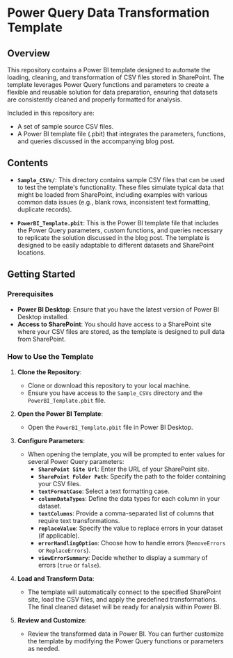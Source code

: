 # Power Query Data Transformation Template

## Overview

This repository contains a Power BI template designed to automate the loading, cleaning, and transformation of CSV files stored in SharePoint. The template leverages Power Query functions and parameters to create a flexible and reusable solution for data preparation, ensuring that datasets are consistently cleaned and properly formatted for analysis.

Included in this repository are:
- A set of sample source CSV files.
- A Power BI template file (.pbit) that integrates the parameters, functions, and queries discussed in the accompanying blog post.

## Contents

- **`Sample_CSVs/`**: This directory contains sample CSV files that can be used to test the template's functionality. These files simulate typical data that might be loaded from SharePoint, including examples with various common data issues (e.g., blank rows, inconsistent text formatting, duplicate records).
  
- **`PowerBI_Template.pbit`**: This is the Power BI template file that includes the Power Query parameters, custom functions, and queries necessary to replicate the solution discussed in the blog post. The template is designed to be easily adaptable to different datasets and SharePoint locations.

## Getting Started

### Prerequisites

- **Power BI Desktop**: Ensure that you have the latest version of Power BI Desktop installed.
- **Access to SharePoint**: You should have access to a SharePoint site where your CSV files are stored, as the template is designed to pull data from SharePoint.

### How to Use the Template

1. **Clone the Repository**:
   - Clone or download this repository to your local machine.
   - Ensure you have access to the `Sample_CSVs` directory and the `PowerBI_Template.pbit` file.

2. **Open the Power BI Template**:
   - Open the `PowerBI_Template.pbit` file in Power BI Desktop.

3. **Configure Parameters**:
   - When opening the template, you will be prompted to enter values for several Power Query parameters:
     - **`SharePoint Site Url`**: Enter the URL of your SharePoint site.
     - **`SharePoint Folder Path`**: Specify the path to the folder containing your CSV files.
     - **`textFormatCase`**: Select a text formatting case.
     - **`columnDataTypes`**: Define the data types for each column in your dataset.
     - **`textColumns`**: Provide a comma-separated list of columns that require text transformations.
     - **`replaceValue`**: Specify the value to replace errors in your dataset (if applicable).
     - **`errorHandlingOption`**: Choose how to handle errors (`RemoveErrors` or `ReplaceErrors`).
     - **`viewErrorSummary`**: Decide whether to display a summary of errors (`true` or `false`).

4. **Load and Transform Data**:
   - The template will automatically connect to the specified SharePoint site, load the CSV files, and apply the predefined transformations. The final cleaned dataset will be ready for analysis within Power BI.

5. **Review and Customize**:
   - Review the transformed data in Power BI. You can further customize the template by modifying the Power Query functions or parameters as needed.
